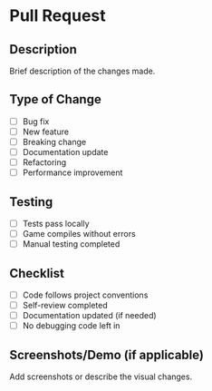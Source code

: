 # Pull Request

## Description
Brief description of the changes made.

## Type of Change
- [ ] Bug fix
- [ ] New feature
- [ ] Breaking change
- [ ] Documentation update
- [ ] Refactoring
- [ ] Performance improvement

## Testing
- [ ] Tests pass locally
- [ ] Game compiles without errors
- [ ] Manual testing completed

## Checklist
- [ ] Code follows project conventions
- [ ] Self-review completed
- [ ] Documentation updated (if needed)
- [ ] No debugging code left in

## Screenshots/Demo (if applicable)
Add screenshots or describe the visual changes.